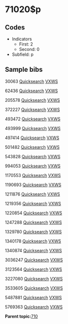 # 71020$p

## Codes

-   Indicators
    -   First: 2
    -   Second: 0
-   Subfield: p

## Sample bibs

30063 [Quicksearch](https://search.library.yale.edu/catalog/30063) [VXWS](http://prodorbis.library.yale.edu:7014/vxws/GetHoldingsService?bibId=30063)

62436 [Quicksearch](https://search.library.yale.edu/catalog/62436) [VXWS](http://prodorbis.library.yale.edu:7014/vxws/GetHoldingsService?bibId=62436)

205578 [Quicksearch](https://search.library.yale.edu/catalog/205578) [VXWS](http://prodorbis.library.yale.edu:7014/vxws/GetHoldingsService?bibId=205578)

372227 [Quicksearch](https://search.library.yale.edu/catalog/372227) [VXWS](http://prodorbis.library.yale.edu:7014/vxws/GetHoldingsService?bibId=372227)

493472 [Quicksearch](https://search.library.yale.edu/catalog/493472) [VXWS](http://prodorbis.library.yale.edu:7014/vxws/GetHoldingsService?bibId=493472)

493999 [Quicksearch](https://search.library.yale.edu/catalog/493999) [VXWS](http://prodorbis.library.yale.edu:7014/vxws/GetHoldingsService?bibId=493999)

497414 [Quicksearch](https://search.library.yale.edu/catalog/497414) [VXWS](http://prodorbis.library.yale.edu:7014/vxws/GetHoldingsService?bibId=497414)

501482 [Quicksearch](https://search.library.yale.edu/catalog/501482) [VXWS](http://prodorbis.library.yale.edu:7014/vxws/GetHoldingsService?bibId=501482)

543828 [Quicksearch](https://search.library.yale.edu/catalog/543828) [VXWS](http://prodorbis.library.yale.edu:7014/vxws/GetHoldingsService?bibId=543828)

994053 [Quicksearch](https://search.library.yale.edu/catalog/994053) [VXWS](http://prodorbis.library.yale.edu:7014/vxws/GetHoldingsService?bibId=994053)

1170553 [Quicksearch](https://search.library.yale.edu/catalog/1170553) [VXWS](http://prodorbis.library.yale.edu:7014/vxws/GetHoldingsService?bibId=1170553)

1190693 [Quicksearch](https://search.library.yale.edu/catalog/1190693) [VXWS](http://prodorbis.library.yale.edu:7014/vxws/GetHoldingsService?bibId=1190693)

1211876 [Quicksearch](https://search.library.yale.edu/catalog/1211876) [VXWS](http://prodorbis.library.yale.edu:7014/vxws/GetHoldingsService?bibId=1211876)

1219356 [Quicksearch](https://search.library.yale.edu/catalog/1219356) [VXWS](http://prodorbis.library.yale.edu:7014/vxws/GetHoldingsService?bibId=1219356)

1220854 [Quicksearch](https://search.library.yale.edu/catalog/1220854) [VXWS](http://prodorbis.library.yale.edu:7014/vxws/GetHoldingsService?bibId=1220854)

1247288 [Quicksearch](https://search.library.yale.edu/catalog/1247288) [VXWS](http://prodorbis.library.yale.edu:7014/vxws/GetHoldingsService?bibId=1247288)

1329780 [Quicksearch](https://search.library.yale.edu/catalog/1329780) [VXWS](http://prodorbis.library.yale.edu:7014/vxws/GetHoldingsService?bibId=1329780)

1340178 [Quicksearch](https://search.library.yale.edu/catalog/1340178) [VXWS](http://prodorbis.library.yale.edu:7014/vxws/GetHoldingsService?bibId=1340178)

1340874 [Quicksearch](https://search.library.yale.edu/catalog/1340874) [VXWS](http://prodorbis.library.yale.edu:7014/vxws/GetHoldingsService?bibId=1340874)

3036247 [Quicksearch](https://search.library.yale.edu/catalog/3036247) [VXWS](http://prodorbis.library.yale.edu:7014/vxws/GetHoldingsService?bibId=3036247)

3123564 [Quicksearch](https://search.library.yale.edu/catalog/3123564) [VXWS](http://prodorbis.library.yale.edu:7014/vxws/GetHoldingsService?bibId=3123564)

3227080 [Quicksearch](https://search.library.yale.edu/catalog/3227080) [VXWS](http://prodorbis.library.yale.edu:7014/vxws/GetHoldingsService?bibId=3227080)

3533605 [Quicksearch](https://search.library.yale.edu/catalog/3533605) [VXWS](http://prodorbis.library.yale.edu:7014/vxws/GetHoldingsService?bibId=3533605)

5487881 [Quicksearch](https://search.library.yale.edu/catalog/5487881) [VXWS](http://prodorbis.library.yale.edu:7014/vxws/GetHoldingsService?bibId=5487881)

5769363 [Quicksearch](https://search.library.yale.edu/catalog/5769363) [VXWS](http://prodorbis.library.yale.edu:7014/vxws/GetHoldingsService?bibId=5769363)

**Parent topic:**[710](../../tags/710/710.md)

